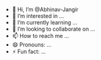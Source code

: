 - 👋 Hi, I’m @Abhinav-Jangir
- 👀 I’m interested in ...
- 🌱 I’m currently learning ...
- 💞️ I’m looking to collaborate on ...
- 📫 How to reach me ...
- 😄 Pronouns: ...
- ⚡ Fun fact: ...

<!---
Abhinav-Jangir/Abhinav-Jangir is a ✨ special ✨ repository because its `README.md` (this file) appears on your GitHub profile.
You can click the Preview link to take a look at your changes.
--->
